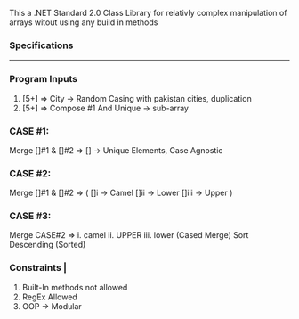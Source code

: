 This a .NET Standard 2.0 Class Library for relativly complex manipulation of arrays witout using any build in methods

### Specifications
--------------------------------------------------------------

### Program Inputs
1. [5+] => City -> Random Casing with pakistan cities, duplication
2. [5+] => Compose #1 And Unique -> sub-array

### CASE #1:
Merge []#1 & []#2 => [] -> Unique Elements, Case Agnostic

### CASE #2:
Merge []#1 & []#2 => (
	[]i -> Camel
	[]ii -> Lower
	[]iii -> Upper
)

### CASE #3:
Merge CASE#2 => i. camel ii. UPPER iii. lower (Cased Merge)
Sort Descending (Sorted)


### Constraints |
1. Built-In methods not allowed
2. RegEx Allowed
3. OOP -> Modular
